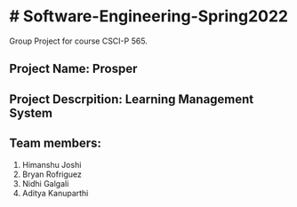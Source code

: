 # # Software-Engineering-Spring2022
Group Project for course CSCI-P 565. <br>
## Project Name: Prosper <br>
## Project Descrpition: Learning Management System <br>
## Team members: <br>
1. Himanshu Joshi <br>
2. Bryan Rofriguez <br>
3. Nidhi Galgali <br>
4. Aditya Kanuparthi <br>
